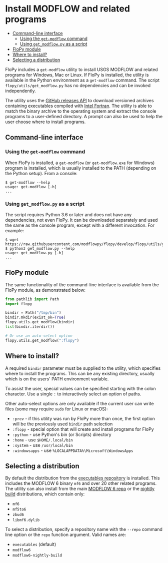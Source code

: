# Install MODFLOW and related programs

<!-- START doctoc generated TOC please keep comment here to allow auto update -->
<!-- DON'T EDIT THIS SECTION, INSTEAD RE-RUN doctoc TO UPDATE -->


- [Command-line interface](#command-line-interface)
  - [Using the `get-modflow` command](#using-the-get-modflow-command)
  - [Using `get_modflow.py` as a script](#using-get_modflowpy-as-a-script)
- [FloPy module](#flopy-module)
- [Where to install?](#where-to-install)
- [Selecting a distribution](#selecting-a-distribution)

<!-- END doctoc generated TOC please keep comment here to allow auto update -->

FloPy includes a `get-modflow` utility to install USGS MODFLOW and related programs for Windows, Mac or Linux. If FloPy is installed, the utility is available in the Python environment as a `get-modflow` command. The script `flopy/utils/get_modflow.py` has no dependencies and can be invoked independently.

The utility uses the [GitHub releases API](https://docs.github.com/en/rest/releases) to download versioned archives containing executables compiled with [Intel Fortran](https://www.intel.com/content/www/us/en/developer/tools/oneapi/fortran-compiler.html). The utility is able to match the binary archive to the operating system and extract the console programs to a user-defined directory. A prompt can also be used to help the user choose where to install programs.

## Command-line interface

### Using the `get-modflow` command

When FloPy is installed, a `get-modflow` (or `get-modflow.exe` for Windows) program is installed, which is usually installed to the PATH (depending on the Python setup). From a console:

```console
$ get-modflow --help
usage: get-modflow [-h]
...
```

### Using `get_modflow.py` as a script

The script requires Python 3.6 or later and does not have any dependencies, not even FloPy. It can be downloaded separately and used the same as the console program, except with a different invocation. For example:

```console
$ wget https://raw.githubusercontent.com/modflowpy/flopy/develop/flopy/utils/get_modflow.py
$ python3 get_modflow.py --help
usage: get_modflow.py [-h]
...
```

## FloPy module

The same functionality of the command-line interface is available from the FloPy module, as demonstrated below:

```python
from pathlib import Path
import flopy

bindir = Path("/tmp/bin")
bindir.mkdir(exist_ok=True)
flopy.utils.get_modflow(bindir)
list(bindir.iterdir())

# Or use an auto-select option
flopy.utils.get_modflow(":flopy")
```

## Where to install?

A required `bindir` parameter must be supplied to the utility, which specifies where to install the programs. This can be any existing directory, usually which is on the users' PATH environment variable.

To assist the user, special values can be specified starting with the colon character. Use a single `:` to interactively select an option of paths.

Other auto-select options are only available if the current user can write files (some may require `sudo` for Linux or macOS):
 - `:prev` - if this utility was run by FloPy more than once, the first option will be the previously used `bindir` path selection
 - `:flopy` - special option that will create and install programs for FloPy
 - `:python` - use Python's bin (or Scripts) directory
 - `:home` - use `$HOME/.local/bin`
 - `:system` - use `/usr/local/bin`
 - `:windowsapps` - use `%LOCALAPPDATA%\Microsoft\WindowsApps`

## Selecting a distribution

By default the distribution from the [executables repository](https://github.com/MODFLOW-USGS/executables) is installed. This includes the MODFLOW 6 binary `mf6` and over 20 other related programs. The utility can also install from the main [MODFLOW 6 repo](https://github.com/MODFLOW-USGS/modflow6) or the [nightly build](https://github.com/MODFLOW-USGS/modflow6-nightly-build) distributions, which contain only:

- `mf6`
- `mf5to6`
- `zbud6`
- `libmf6.dylib`

To select a distribution, specify a repository name with the `--repo` command line option or the `repo` function argument. Valid names are:

- `executables` (default)
- `modflow6`
- `modflow6-nightly-build`
